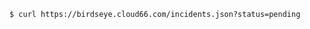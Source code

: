 <!-- usedin: [ _includes/_inlines/unknown/General/cloud66-birdseye/cloud66-birdseye_filtering-by-status.md] -->

```
$ curl https://birdseye.cloud66.com/incidents.json?status=pending
```
